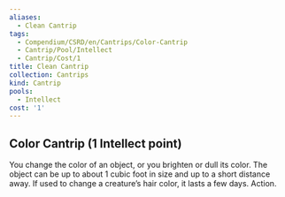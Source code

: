 ```yaml
---
aliases:
  - Clean Cantrip
tags:
  - Compendium/CSRD/en/Cantrips/Color-Cantrip
  - Cantrip/Pool/Intellect
  - Cantrip/Cost/1
title: Clean Cantrip
collection: Cantrips
kind: Cantrip
pools:
  - Intellect
cost: '1'
---
```

## Color Cantrip (1 Intellect point)
You change the color of an object, or you brighten or dull its color. The object can be up to about 1 cubic foot in size and up to a short distance away. If used to change a creature’s hair color, it lasts a few days. Action. 


